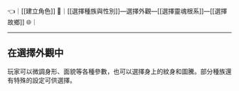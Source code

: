 👈｜[[建立角色]]
🔗｜[[選擇種族與性別]]—選擇外觀—[[選擇靈魂根系]]—[[選擇故鄉]]
🌐｜

---

## 在選擇外觀中
玩家可以微調身形、面貌等各種參數，也可以選擇身上的紋身和圖騰。部分種族還有特殊的設定可供選擇。